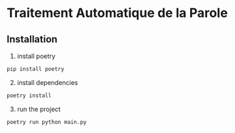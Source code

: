 # Traitement Automatique de la Parole

## Installation

1. install poetry
```bash
pip install poetry
```

2. install dependencies
```bash
poetry install
```

3. run the project
```bash
poetry run python main.py
```